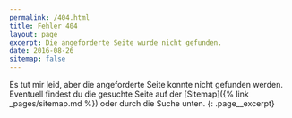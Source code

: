 ```yaml
---
permalink: /404.html
title: Fehler 404
layout: page
excerpt: Die angeforderte Seite wurde nicht gefunden.
date: 2016-08-26
sitemap: false
---
```


Es tut mir leid, aber die angeforderte Seite konnte nicht gefunden werden.
Eventuell findest du die gesuchte Seite auf der
[Sitemap]({% link _pages/sitemap.md %}) oder durch die Suche unten.
{: .page__excerpt}

<div class="typed__secondary">
  <script type="text/javascript">
    var GOOG_FIXURL_LANG = 'de';
    var GOOG_FIXURL_SITE = '{{ site.url }}'
  </script>
  <script type="text/javascript" src="https://linkhelp.clients.google.com/tbproxy/lh/wm/fixurl.js"></script>
</div>
